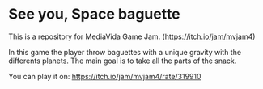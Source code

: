 # See you, Space baguette
This is a repository for MediaVida Game Jam. (https://itch.io/jam/mvjam4)

In this game the player throw baguettes with a unique gravity with the differents planets.
The main goal is to take all the parts of the snack.

You can play it on: https://itch.io/jam/mvjam4/rate/319910
